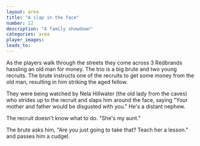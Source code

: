 ```yaml
---
layout: area
title: "A slap in the face"
number: 12
description: "A family showdown"
categories: area
player_images:
leads_to:
---
```


As the players walk through the streets they come across 3 Redbrands hassling an old man for money.  The trio is a big brute and two young recruits.  The brute instructs one of the recruits to get some money from the old man, resulting in him striking the aged fellow.

They were being watched by Nela Hillwater (the old lady from the caves) who strides up to the recruit and slaps him around the face, saying "Your mother and father would be disgusted with you."  He's a distant nephew.

The recruit doesn't know what to do.  "She's my aunt."

The brute asks him, "Are you just going to take that?  Teach her a lesson." and passes him a cudgel.
